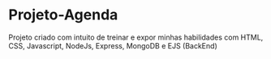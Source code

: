 # Projeto-Agenda
Projeto criado com intuito de treinar e expor minhas habilidades com HTML, CSS, Javascript, NodeJs, Express, MongoDB e EJS
(BackEnd)
